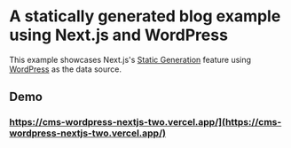 # A statically generated blog example using Next.js and WordPress

This example showcases Next.js's [Static Generation](https://nextjs.org/docs/basic-features/pages) feature using [WordPress](https://wordpress.org) as the data source.

## Demo

### https://cms-wordpress-nextjs-two.vercel.app/](https://cms-wordpress-nextjs-two.vercel.app/)

